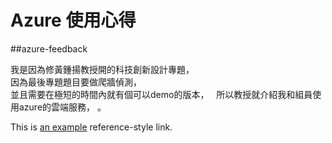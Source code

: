 # Azure 使用心得
##azure-feedback


我是因為修黃鍾揚教授開的科技創新設計專題，  
因為最後專題題目要做爬牆偵測，  
並且需要在極短的時間內就有個可以demo的版本，  
所以教授就介紹我和組員使用azure的雲端服務，
。  



[id]: http://example.com/  "Optional Title Here"
This is [an example][id] reference-style link.
